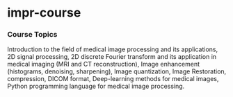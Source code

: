 # impr-course

### Course Topics
Introduction to the field of medical image processing and its applications, 2D signal processing, 2D discrete Fourier transform and its application in medical imaging (MRI and CT reconstruction), Image enhancement (histograms, denoising, sharpening), Image quantization, Image Restoration, compression, DICOM format, Deep-learning methods for medical images, Python programming language for medical image processing.
